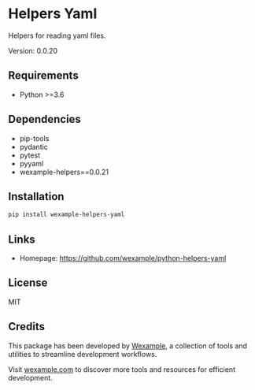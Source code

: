 # Helpers Yaml

Helpers for reading yaml files.

Version: 0.0.20

## Requirements

- Python >=3.6

## Dependencies

- pip-tools
- pydantic
- pytest
- pyyaml
- wexample-helpers==0.0.21

## Installation

```bash
pip install wexample-helpers-yaml
```

## Links

- Homepage: https://github.com/wexample/python-helpers-yaml

## License

MIT
## Credits

This package has been developed by [Wexample](https://wexample.com), a collection of tools and utilities to streamline development workflows.

Visit [wexample.com](https://wexample.com) to discover more tools and resources for efficient development.